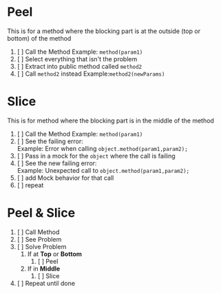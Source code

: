 # Peel

This is for a method where the blocking part is at the outside
(top or bottom) of the method

1. [ ] Call the Method
   Example: `method(param1)`
2. [ ] Select everything that isn't the problem
3. [ ] Extract into public method called `method2`
4. [ ] Call  `method2` instead
   Example:`method2(newParams)`

# Slice

This is for method where the blocking part is in the middle of the method

1. [ ] Call the Method
   Example: `method(param1)`
2. [ ] See the failing error:  
   Example: Error when calling `object.method(param1,param2);`
3. [ ] Pass in a mock for the `object` where the call is failing
4. [ ] See the new failing error:  
   Example: Unexpected call to `object.method(param1,param2);`
5. [ ] add Mock behavior for that call
6. [ ] repeat


# Peel & Slice

1. [ ] Call Method
2. [ ] See Problem
3. [ ] Solve Problem
    1. If at **Top** or **Bottom**
        1. [ ] Peel
    2. If in **Middle**
        1. [ ] Slice
4. [ ] Repeat until done